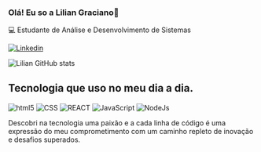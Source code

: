<h3>Olá! Eu so a Lilian Graciano👋</h3>
💻 Estudante de Análise e Desenvolvimento de Sistemas<br/>

[![Linkedin](https://img.shields.io/badge/LinkedIn-0077B5?style=for-the-badge&logo=linkedin&logoColor=white)](https://www.linkedin.com/in/lilian-graciano/)

![Lilian GitHub stats](https://github-readme-stats.vercel.app/api?username=LilianGraciano&show_icons=true&theme=radical)

<h2>Tecnologia que uso no meu dia a dia.</h2>

<div style="display: inline">
<img align="center" alt="html5" src="https://img.shields.io/badge/HTML5-E34F26?style=for-the-badge&logo=html5&logoColor=white"/>
<img align="center" alt="CSS" src="https://img.shields.io/badge/CSS3-1572B6?style=for-the-badge&logo=css3&logoColor=white"/>
<img align="center" alt="REACT" src="https://img.shields.io/badge/React-20232A?style=for-the-badge&logo=react&logoColor=61DAFB" />
<img align="center" alt="JavaScript" src="https://img.shields.io/badge/JavaScript-F7DF1E?style=for-the-badge&logo=javascript&logoColor=black" />
<img align="center" alt="NodeJs" src="https://img.shields.io/badge/Node.js-43853D?style=for-the-badge&logo=node.js&logoColor=white" />
</div><br/>
 
Descobri na tecnologia uma paixão e a cada linha de código é uma expressão do meu comprometimento com um caminho repleto de inovação e desafios superados.
